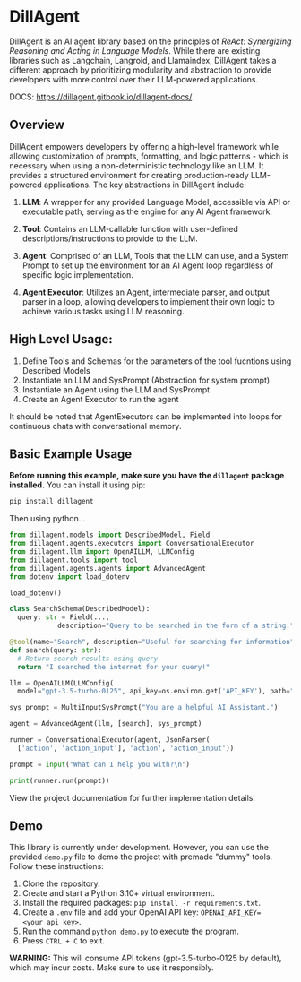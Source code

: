 # DillAgent

DillAgent is an AI agent library based on the principles of *ReAct: Synergizing Reasoning and Acting in Language Models*. While there are existing libraries such as Langchain, Langroid, and Llamaindex, DillAgent takes a different approach by prioritizing modularity and abstraction to provide developers with more control over their LLM-powered applications.

DOCS: https://dillagent.gitbook.io/dillagent-docs/

## Overview

DillAgent empowers developers by offering a high-level framework while allowing customization of prompts, formatting, and logic patterns - which is necessary when using a non-deterministic technology like an LLM. It provides a structured environment for creating production-ready LLM-powered applications. The key abstractions in DillAgent include:

1. **LLM**: A wrapper for any provided Language Model, accessible via API or executable path, serving as the engine for any AI Agent framework.
   
2. **Tool**: Contains an LLM-callable function with user-defined descriptions/instructions to provide to the LLM.
   
3. **Agent**: Comprised of an LLM, Tools that the LLM can use, and a System Prompt to set up the environment for an AI Agent loop regardless of specific logic implementation.
   
4. **Agent Executor**: Utilizes an Agent, intermediate parser, and output parser in a loop, allowing developers to implement their own logic to achieve various tasks using LLM reasoning.

## High Level Usage:

1. Define Tools and Schemas for the parameters of the tool fucntions using Described Models
2. Instantiate an LLM and SysPrompt (Abstraction for system prompt)
3. Instantiate an Agent using the LLM and SysPrompt
4. Create an Agent Executor to run the agent

It should be noted that AgentExecutors can be implemented into loops for continuous chats with conversational memory.

## Basic Example Usage

**Before running this example, make sure you have the `dillagent` package installed.** You can install it using pip:

```bash
pip install dillagent
```
Then using python...
```python
from dillagent.models import DescribedModel, Field
from dillagent.agents.executors import ConversationalExecutor
from dillagent.llm import OpenAILLM, LLMConfig
from dillagent.tools import tool
from dillagent.agents.agents import AdvancedAgent
from dotenv import load_dotenv

load_dotenv()

class SearchSchema(DescribedModel):
  query: str = Field(...,
            description="Query to be searched in the form of a string.")

@tool(name="Search", description="Useful for searching for information", schema=SearchSchema)
def search(query: str):
  # Return search results using query
  return "I searched the internet for your query!"

llm = OpenAILLM(LLMConfig(
  model="gpt-3.5-turbo-0125", api_key=os.environ.get('API_KEY'), path="[https://api.openai.com/v1/](https://api.openai.com/v1/)"),)

sys_prompt = MultiInputSysPrompt("You are a helpful AI Assistant.")

agent = AdvancedAgent(llm, [search], sys_prompt)

runner = ConversationalExecutor(agent, JsonParser(
  ['action', 'action_input'], 'action', 'action_input'))

prompt = input("What can I help you with?\n")

print(runner.run(prompt))
```

View the project documentation for further implementation details.

## Demo

This library is currently under development. However, you can use the provided `demo.py` file to demo the project with premade "dummy" tools. Follow these instructions:

1. Clone the repository.
2. Create and start a Python 3.10+ virtual environment.
3. Install the required packages: `pip install -r requirements.txt`.
4. Create a `.env` file and add your OpenAI API key: `OPENAI_API_KEY=<your_api_key>`.
5. Run the command `python demo.py` to execute the program.
6. Press `CTRL + C` to exit.

**WARNING:** This will consume API tokens (gpt-3.5-turbo-0125 by default), which may incur costs. Make sure to use it responsibly.
